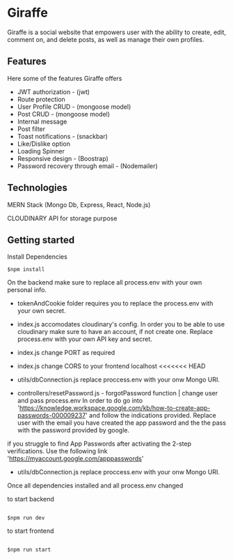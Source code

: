 # Giraffe 

 Giraffe is a social website that empowers user with the ability to create, edit, comment on, and delete posts, as well as manage their own profiles.

 ## Features 

 Here some of the features Giraffe offers 

 * JWT authorization - (jwt)
 * Route protection 
 * User Profile CRUD - (mongoose model)
 * Post CRUD - (mongoose model)
 * Internal message
 * Post filter 
 * Toast notifications - (snackbar)
 * Like/Dislike option
 * Loading Spinner 
 * Responsive design - (Boostrap)
 * Password recovery through email - (Nodemailer)

 ## Technologies 

 MERN Stack (Mongo Db, Express, React, Node.js)

 CLOUDINARY API for storage purpose

 ## Getting started 

 Install Dependencies 

 ```
 $npm install 
 ```

 On the backend make sure to replace all process.env with your own personal info. 

* tokenAndCookie folder requires you to replace the process.env with your own secret. 

* index.js accomodates cloudinary's config. In order you to be able to use cloudinary 
make sure to have an account, if not create one. Replace process.env with your own API key 
and secret. 

* index.js change PORT as required

* index.js change CORS to your frontend localhost
<<<<<<< HEAD

* utils/dbConnection.js replace proccess.env with your onw Mongo URI. 

* controllers/resetPassword.js - forgotPassword function  | change user and pass process.env 
In order to do go into 'https://knowledge.workspace.google.com/kb/how-to-create-app-passwords-000009237'
and follow the indications provided. Replace user with the email you have created the app password and the 
the pass with the password provided by google. 

if you struggle to find App Passwords after activating the 2-step verifications. Use the following link 
'https://myaccount.google.com/apppasswords'


* utils/dbConnection.js replace proccess.env with your onw Mongo URI. 

Once all dependencies installed and all process.env changed 

to start backend

```

$npm run dev 
```

to start frontend

```

$npm run start
```






